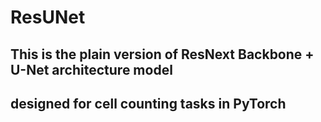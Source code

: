 # ResUNet
## This is the plain version of ResNext Backbone + U-Net architecture model
## designed for cell counting tasks in PyTorch
